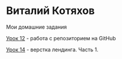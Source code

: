 # Виталий Котяхов
Мои домашние задания

[Урок 12](https://v-kotiakhov.github.io/leson_1/ "Описание") - работа с репозиторием на GitHub

[Урок 14](https://v-kotiakhov.github.io/leson_14/ "Описание") - верстка лендинга. Часть 1.
